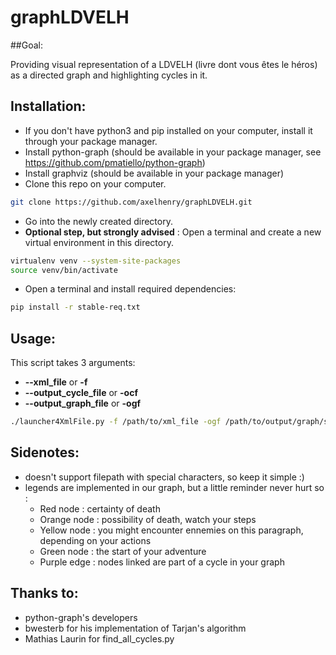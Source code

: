 # graphLDVELH

##Goal:

 Providing visual representation of a LDVELH (livre dont vous êtes le héros) as a directed graph and highlighting cycles in it.

## Installation:

- If you don't have python3 and pip installed on your computer, install it through your package manager.
- Install python-graph (should be available in your package manager, see https://github.com/pmatiello/python-graph)
- Install graphviz (should be available in your package manager)
- Clone this repo on your computer.  
```bash
git clone https://github.com/axelhenry/graphLDVELH.git
```
- Go into the newly created directory.
- __Optional step, but strongly advised__ : Open a terminal and create a new virtual environment in this directory.
```bash
virtualenv venv --system-site-packages
source venv/bin/activate
```
- Open a terminal and install required dependencies:
```bash
pip install -r stable-req.txt
```

## Usage:

This script takes 3 arguments:
- __--xml_file__ or __-f__
- __--output_cycle_file__ or __-ocf__
- __--output_graph_file__ or __-ogf__


```bash
./launcher4XmlFile.py -f /path/to/xml_file -ogf /path/to/output/graph/svg_file -ocf /path/to/output/cycle/txt/file
```


## Sidenotes:

- doesn't support filepath with special characters, so keep it simple :)
- legends are implemented in our graph, but a little reminder never hurt so :
  - Red node : certainty of death
  - Orange node : possibility of death, watch your steps
  - Yellow node : you might encounter ennemies on this paragraph, depending on your actions
  - Green node : the start of your adventure
  - Purple edge : nodes linked are part of a cycle in your graph

## Thanks to:
- python-graph's developers
- bwesterb for his implementation of Tarjan's algorithm
- Mathias Laurin for find_all_cycles.py
